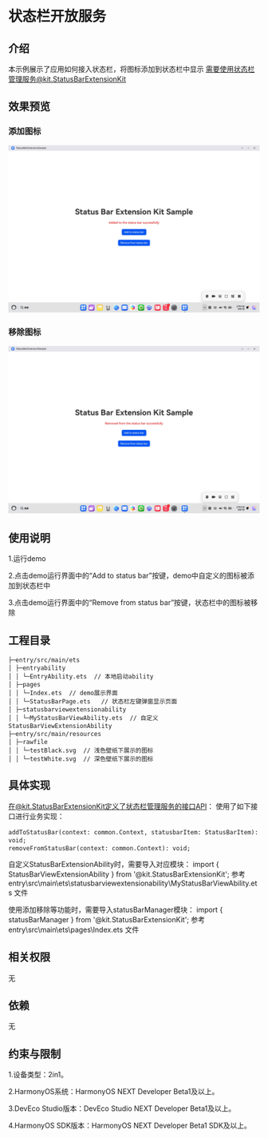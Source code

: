 # 状态栏开放服务
## 介绍
本示例展示了应用如何接入状态栏，将图标添加到状态栏中显示
需要使用状态栏管理服务@kit.StatusBarExtensionKit

## 效果预览

### 添加图标

![addToStatusBar](pictures/addToStatusBar.jpeg)

### 移除图标

![removeFromStatusBar](pictures/removeFromStatusBar.jpeg)

## 使用说明

1.运行demo

2.点击demo运行界面中的“Add to status bar”按键，demo中自定义的图标被添加到状态栏中

3.点击demo运行界面中的“Remove from status bar”按键，状态栏中的图标被移除

## 工程目录

```
├─entry/src/main/ets    
│ ├─entryability    
│ │ └─EntryAbility.ets  // 本地启动ability     
│ ├─pages                
│ │ └─Index.ets  // demo展示界面                 
│ │ └─StatusBarPage.ets   // 状态栏左键弹窗显示页面                
│ ├─statusbarviewextensionability   
│ │ └─MyStatusBarViewAbility.ets  // 自定义StatusBarViewExtensionAbility  
├─entry/src/main/resources
│ ├─rawfile
│ │ └─testBlack.svg  // 浅色壁纸下展示的图标
│ │ └─testWhite.svg  // 深色壁纸下展示的图标
```

## 具体实现
在@kit.StatusBarExtensionKit定义了状态栏管理服务的接口API：
使用了如下接口进行业务实现：


```
addToStatusBar(context: common.Context, statusbarItem: StatusBarItem): void;
removeFromStatusBar(context: common.Context): void;
```

自定义StatusBarExtensionAbility时，需要导入对应模块：
import { StatusBarViewExtensionAbility } from '@kit.StatusBarExtensionKit';
参考 entry\src\main\ets\statusbarviewextensionability\MyStatusBarViewAbility.ets 文件

使用添加移除等功能时，需要导入statusBarManager模块：
import { statusBarManager } from '@kit.StatusBarExtensionKit';
参考 entry\src\main\ets\pages\Index.ets 文件

## 相关权限
无

## 依赖
无

## 约束与限制
1.设备类型：2in1。

2.HarmonyOS系统：HarmonyOS NEXT Developer Beta1及以上。

3.DevEco Studio版本：DevEco Studio NEXT Developer Beta1及以上。

4.HarmonyOS SDK版本：HarmonyOS NEXT Developer Beta1 SDK及以上。